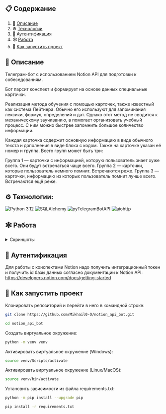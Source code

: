 ## 📋 <a name="table">Содержание</a>

1. 🤖 [Описание](#introduction)
2. ⚙️ [Технологии](#tech-stack)
3. 🚀 [Аутентификация](#auth)
4. 🕸️ [Работа](#work)
5. 🤸 [Как запустить проект](#start-project)

## 🤖 <a name="introduction">Описание</a>
Телеграм-бот с использованием Notion API для подготовки к собеседованиям.

Бот парсит конспект и формирует на основе данных специальные карточки.

Реализация метода обучения с помощью карточек, также известный как система Лейтнера. Обычно его используют для запоминания лексики, формул, определений и дат. Однако этот метод не сводится к механическому заучиванию, а помогает организовать учебный процесс. С ним можно быстрее запомнить большое количество информации.

Каждая карточка содержит основную информацию в виде обычного текста и дополнения в виде блока с кодом. Также на карточке указан её номер и группа. Всего групп может быть три:

Группа 1 — карточки с информацией, которую пользователь знает хуже всего. Они будут встречаться чаще всего.
Группа 2 — карточки, которые пользователь немного помнит. Встречаются реже.
Группа 3 — карточки, информацию из которых пользователь помнит лучше всего. Встречаются ещё реже.

## ⚙️ Технологии<a id="tech-stack"></a>:
![Python 3.12](https://img.shields.io/badge/Python-3.12-brightgreen.svg?style=flat&logo=python&logoColor=white)
![SQLAlchemy](https://img.shields.io/badge/SQLAlchemy-2.0-brightgreen.svg)
![pyTelegramBotAPI](https://img.shields.io/badge/pyTelegramBotAPI-4.14-brightgreen.svg)
![aiohttp](https://img.shields.io/badge/aiohttp-3.9-brightgreen.svg)

## <a name="work">🕸️ Работа</a>

<details>
<summary>Скриншоты</summary>
  
![1|100](https://github.com/Mikhail0-O/notion_api_bot/assets/156952363/3e5e6b01-a9f3-4b7c-acde-46e456883324)
![2](https://github.com/Mikhail0-O/notion_api_bot/assets/156952363/f0347fc2-40d6-4c79-9d98-ad790961a696)
![3](https://github.com/Mikhail0-O/notion_api_bot/assets/156952363/721e81e7-7282-44a9-a784-72ac4d38329a)

</details>

## 🚀 Аутентификация <a name="auth"><a/>
Для работы с конспектами Notion надо получить интеграционный токен и получить id базы данных согласно документации к Notion API: https://developers.notion.com/docs/getting-started

## 🤸 Как запустить проект <a name="start-project"></a>
Клонировать репозиторий и перейти в него в командной строке:
```sh
git clone https://github.com/Mikhail0-O/notion_api_bot.git

cd notion_api_bot
```
Cоздать виртуальное окружение:
```bash
python -m venv venv
```
Активировать виртуальное окружение (Windows):
```bash
source venv/Scripts/activate
```
Активировать виртуальное окружение (Linux/MacOS):
```bash
source venv/bin/activate
```
Установить зависимости из файла requirements.txt:
```bash
python -m pip install --upgrade pip

pip install -r requirements.txt
```
